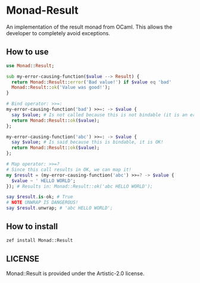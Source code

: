 # Monad-Result
An implementation of the result monad from OCaml. This allows the developer to completely avoid exceptions.

## How to use
```raku
use Monad::Result;

sub my-error-causing-function($value --> Result) {
  return Monad::Result::error('Bad value!') if $value eq 'bad'
  Monad::Result::ok('Value was good!');
}

# Bind operator: >>=:
my-error-causing-function('bad') >>=: -> $value {
  say $value; # Is not called because this is not bindable (it is an error!)
  return Monad::Result::ok($value);
};

my-error-causing-function('abc') >>=: -> $value {
  say $value; # Is said because this is bindable, it is OK!
  return Monad::Result::ok($value);
};

# Map operator: >>=?
# Since this call results in OK, we can map it!
my $result = (my-error-causing-function('abc') >>=? -> $value {
  $value ~ ' HELLO WORLD';
}); # Results in: Monad::Result::ok('abc HELLO WORLD');

say $result.is-ok; # True
# NOTE UNWRAP IS DANGEROUS!
say $result.unwrap; # 'abc HELLO WORLD';
```

## How to install
```bash
zef install Monad::Result
```

## LICENSE
Monad::Result is provided under the Artistic-2.0 license.

